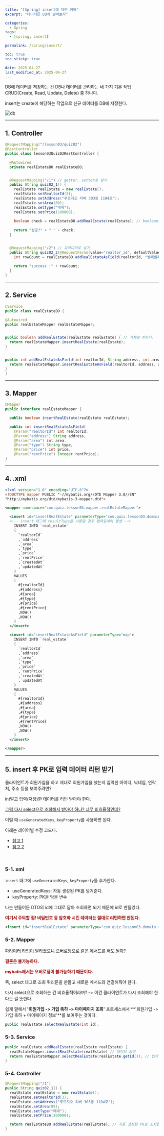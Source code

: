 ```yaml
---
title: "[Spring] insert에 대한 이해"
excerpt: "데이터를 DB에 넣어보자"

categories:
  - Spring
tags:
  - [spring, insert]

permalink: /spring/insert/

toc: true
toc_sticky: true

date: 2025-04-27
last_modified_at: 2025-04-27
---
```


DB에 데이터를 저장하는 건 DB나 데이터를 관리하는 네 가지 기본 작업 CRUD(Create, Read, Update, Delete) 중 하나다.

insert는 create에 해당하는 작업으로 신규 데이터를 DB에 저장한다.

![db](/assets/images/posts_img/spring/insert/success.png)

<hr>

## 1. Controller

```java
@RequestMapping("/lesson03/quiz02")
@RestController
public class lesson03Quiz02RestController {

  @Autowired
  private realEstateBO realEstateBO;


  @RequestMapping("/1") // getter, setter로 넣기
  public String quiz02_1() {
    realEstate realEstate = new realEstate();
    realEstate.setRealtorId(3);
    realEstate.setAddress("푸르지오 리버 303동 1104호");
    realEstate.setArea(89);
    realEstate.setType("매매");
    realEstate.setPrice(100000);
    
    boolean check = realEstateBO.addRealEstate(realEstate); // boolean은 Mybatis에서 제공하는 리턴타입은 아니다. void, int만 제공
    
    return "성공?" + " " + check;
  }


  @RequestMapping("/2") // 파라미터로 넣기
  public String quiz02_2(@RequestParam(value="realtor_id", defaultValue = "5") int realtorId) {
    int rowCount = realEstateBO.addRealEstateAsField(realtorId, "쌍떼빌리버 오피스텔 814호", 45, "월세", 100000, 120); // int는 입력 성공한 row개수를 리턴한다.
    
    return "success :" + rowCount;
  }
}
```

<hr>

## 2. Service

```java
@Service
public class realEstateBO {

@Autowired
public realEstateMapper realEstateMapper;


public boolean addRealEstate(realEstate realEstate) { // 객체로 받는다.
  return realEstateMapper.insertRealEstate(realEstate);
}


public int addRealEstateAsField(int realtorId, String address, int area, String type, int price, Integer rentPrice) {
  return realEstateMapper.insertRealEstateAsField(realtorId, address, area, type, price, rentPrice);
}
}
```

<hr>

## 3. Mapper

```java
@Mapper
public interface realEstateMapper {

  public boolean insertRealEstate(realEstate realEstate);

  public int insertRealEstateAsField(
    @Param("realtorId") int realtorId,
    @Param("address") String address, 
    @Param("area") int area, 
    @Param("type") String type, 
    @Param("price") int price, 
    @Param("rentPrice") Integer rentPrice);
}
```

<hr>

## 4. .xml

```xml
<?xml version="1.0" encoding="UTF-8"?>
<!DOCTYPE mapper PUBLIC "-//mybatis.org//DTD Mapper 3.0//EN"
"http://mybatis.org/dtd/mybatis-3-mapper.dtd">

<mapper namespace="com.quiz.lesson03.mapper.realEstateMapper">

  <insert id="insertRealEstate" parameterType="com.quiz.lesson03.domain.realEstate">
  <!-- insert 태그에 resultType을 사용할 경우 컴파일에러 발생 -->
    INSERT INTO `real_estate`
    (
      `realtorId`
      ,`address`
      ,`area`
      ,`type`
      ,`price`
      ,`rentPrice`
      ,`createdAt`
      ,`updatedAt`
    )
    VALUES
    (
      #{realtorId}
      ,#{address}
      ,#{area}
      ,#{type}
      ,#{price}
      ,#{rentPrice}
      ,NOW()
      ,NOW()
    )
  </insert>

  <insert id="insertRealEstateAsField" parameterType="map">
    INSERT INTO `real_estate`
    (
      `realtorId`
      ,`address`
      ,`area`
      ,`type`
      ,`price`
      ,`rentPrice`
      ,`createdAt`
      ,`updatedAt`
    )
    VALUES
    (
      #{realtorId}
      ,#{address}
      ,#{area}
      ,#{type}
      ,#{price}
      ,#{rentPrice}
      ,NOW()
      ,NOW()
    )
  </insert>

</mapper>
```

<hr>

## 5. insert 후 PK로 입력 데이터 리턴 받기

클라이언트가 회원가입을 하고 제대로 회원가입을 했는지 입력한 아이디, 닉네임, 연락처, 주소 등을 보여주려면?

int말고 입력(저장)한 데이터를 리턴 받아야 한다.

<u>그럼 다시 select으로 조회해서 받아야 하나? 너무 비효율적인데?</u>

이럴 때 `useGeneratedKeys`, `keyProperty`를 사용하면 된다.

아래는 레이어별 수정 코드다.

- [참고 1](https://seyuuu.tistory.com/12)
- [참고 2](https://maivve.tistory.com/348)

<br>

### 5-1. xml

`insert` 태그에 `useGeneratedKeys`, `keyProperty`를 추가한다.

- useGeneratedKeys: 자동 생성된 PK를 넘겨준다.
- keyProperty: PK을 담을 변수

나는 만들어둔 DTO의 id에 그대로 담아 조회하면 되기 때문에 id로 만들었다.

**<font color="#990000">여기서 주의할 점! 비밀번호 등 암호화 시킨 데이터는 절대로 리턴하면 안된다.</font>**

```xml
<insert id="insertRealEstate" parameterType="com.quiz.lesson03.domain.realEstate" useGeneratedKeys="true" keyProperty="id">
```

### 5-2. Mapper

<u>파라미터 타입이 달라졌으니 오버로딩으로 같은 메서드를 써도 될까?</u>

**<font color="#990000">결론은 불가능하다.</font>**

**<font color="#990000">mybatis에서는 오버로딩이 불가능하기 때문이다.</font>**

즉, select 태그로 조회 쿼리문을 만들고 새로운 메서드와 연결해줘야 한다.

다시 select으로 조회하는 건 비효율적이라며? -> 이건 클라이언트가 다시 조회해야 한다는 걸 뜻한다.

쉽게 말해서 **'회원가입 -> 가입 축하 -> 마이페이지 조회'** 프로세스에서 **'회원가입 -> 가입 축하 + 마이페이지 정보'**를 보여주는 것이다.

```java
public realEstate selectRealEstate(int id);
```

### 5-3. Service

```java
public realEstate addRealEstate(realEstate realEstate) {
  realEstateMapper.insertRealEstate(realEstate) // 데이터 입력
  return realEstateMapper.selectRealEstate(realEstate.getId()); // 입력 결과 출력
}
```

### 5-4. Controller

```java
@RequestMapping("/1")
public String quiz02_1() {
  realEstate realEstate = new realEstate();
  realEstate.setRealtorId(3);
  realEstate.setAddress("푸르지오 리버 303동 1104호");
  realEstate.setArea(89);
  realEstate.setType("매매");
  realEstate.setPrice(100000);

  return realEstateBO.addRealEstate(realEstate); // 자동 생성된 PK로 조회한 데이터 출력
}
```

